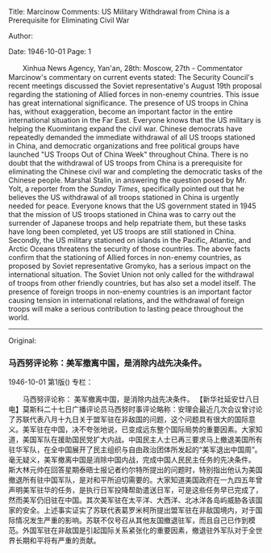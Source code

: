 Title: Marcinow Comments: US Military Withdrawal from China is a Prerequisite for Eliminating Civil War

Author:

Date: 1946-10-01
Page: 1

　　Xinhua News Agency, Yan'an, 28th: Moscow, 27th - Commentator Marcinow's commentary on current events stated: The Security Council's recent meetings discussed the Soviet representative's August 19th proposal regarding the stationing of Allied forces in non-enemy countries. This issue has great international significance. The presence of US troops in China has, without exaggeration, become an important factor in the entire international situation in the Far East. Everyone knows that the US military is helping the Kuomintang expand the civil war. Chinese democrats have repeatedly demanded the immediate withdrawal of all US troops stationed in China, and democratic organizations and free political groups have launched "US Troops Out of China Week" throughout China. There is no doubt that the withdrawal of US troops from China is a prerequisite for eliminating the Chinese civil war and completing the democratic tasks of the Chinese people.
    Marshal Stalin, in answering the question posed by Mr. Yolt, a reporter from the *Sunday Times*, specifically pointed out that he believes the US withdrawal of all troops stationed in China is urgently needed for peace. Everyone knows that the US government stated in 1945 that the mission of US troops stationed in China was to carry out the surrender of Japanese troops and help repatriate them, but these tasks have long been completed, yet US troops are still stationed in China. Secondly, the US military stationed on islands in the Pacific, Atlantic, and Arctic Oceans threatens the security of those countries. The above facts confirm that the stationing of Allied forces in non-enemy countries, as proposed by Soviet representative Gromyko, has a serious impact on the international situation. The Soviet Union not only called for the withdrawal of troops from other friendly countries, but has also set a model itself. The presence of foreign troops in non-enemy countries is an important factor causing tension in international relations, and the withdrawal of foreign troops will make a serious contribution to lasting peace throughout the world.



<hr /> 

Original: 


### 马西努评论称：美军撤离中国，是消除内战先决条件。

1946-10-01
第1版()
专栏：

　　马西努评论称：
    美军撤离中国，是消除内战先决条件。
    【新华社延安廿八日电】莫斯科二十七日广播评论员马西努时事评论略称：安理会最近几次会议曾讨论了苏联代表八月十九日关于盟军驻在非敌国的问题，这个问题具有很大的国际意义。美军驻在中国，决不夸张地说，已变成远东整个国际局势的重要因素。大家知道，美国军队在援助国民党扩大内战。中国民主人士已再三要求马上撤退美国所有驻华军队，在全中国展开了民主组织与自由政治团体所发起的“美军退出中国周”。毫无疑义，美军撤离中国是消除中国内战，完成中国人民民主任务的先决条件。
    斯大林元帅在回答星期泰晤士报记者约尔特所提出的问题时，特别指出他认为美国撤退所有驻中国军队，是对和平所迫切需要的。大家知道美国政府在一九四五年曾声明美军驻华的任务，是执行日军投降帮助遣送日军，可是这些任务早已完成了，然而美军仍旧驻在中国。其次美军驻在太平洋、大西洋、北冰洋各岛屿威胁各该国家的安全。上述事实证实了苏联代表葛罗米柯所提出盟军驻在非敌国境内，对于国际情况发生严重的影响。苏联不仅号召从其他友国撤退驻军，而且自己已作到模范。外国军驻在非敌国是引起国际关系紧张化的重要因素，撤退驻外军队对于全世界长期和平将有严重的贡献。
